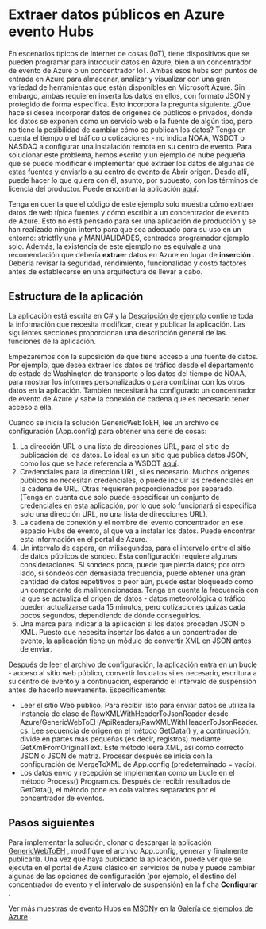 <properties
    pageTitle="Extraer datos públicos en Azure evento Hubs | Microsoft Azure"
    description="Importar información general de los centros de evento de ejemplo de web"
    services="event-hubs"
    documentationCenter="na"
    authors="spyrossak"
    manager="timlt"
    editor=""/>

<tags 
    ms.service="event-hubs"
    ms.devlang="na"
    ms.topic="article"
    ms.tgt_pltfrm="na"
    ms.workload="na"
    ms.date="08/25/2016"
    ms.author="spyros;sethm" />

# <a name="pulling-public-data-into-azure-event-hubs"></a>Extraer datos públicos en Azure evento Hubs

En escenarios típicos de Internet de cosas (IoT), tiene dispositivos que se pueden programar para introducir datos en Azure, bien a un concentrador de evento de Azure o un concentrador IoT. Ambas esos hubs son puntos de entrada en Azure para almacenar, analizar y visualizar con una gran variedad de herramientas que están disponibles en Microsoft Azure. Sin embargo, ambas requieren inserta los datos en ellos, con formato JSON y protegido de forma específica. Esto incorpora la pregunta siguiente. ¿Qué hace si desea incorporar datos de orígenes de públicos o privados, donde los datos se exponen como un servicio web o la fuente de algún tipo, pero no tiene la posibilidad de cambiar cómo se publican los datos? Tenga en cuenta el tiempo o el tráfico o cotizaciones - no indica NOAA, WSDOT o NASDAQ a configurar una instalación remota en su centro de evento. Para solucionar este problema, hemos escrito y un ejemplo de nube pequeña que se puede modificar e implementar que extraer los datos de algunas de estas fuentes y enviarlo a su centro de evento de Abrir origen. Desde allí, puede hacer lo que quiera con él, asunto, por supuesto, con los términos de licencia del productor. Puede encontrar la aplicación [aquí](https://azure.microsoft.com/documentation/samples/event-hubs-dotnet-importfromweb/).

Tenga en cuenta que el código de este ejemplo solo muestra cómo extraer datos de web típica fuentes y cómo escribir a un concentrador de evento de Azure. Esto no está pensado para ser una aplicación de producción y se han realizado ningún intento para que sea adecuado para su uso en un entorno: strictfly una y MANUALIDADES, centrados programador ejemplo solo. Además, la existencia de este ejemplo no es equivale a una recomendación que debería **extraer** datos en Azure en lugar de **inserción** . Debería revisar la seguridad, rendimiento, funcionalidad y costo factores antes de establecerse en una arquitectura de llevar a cabo.

## <a name="application-structure"></a>Estructura de la aplicación

La aplicación está escrita en C# y la [Descripción de ejemplo](https://azure.microsoft.com/documentation/samples/event-hubs-dotnet-importfromweb/) contiene toda la información que necesita modificar, crear y publicar la aplicación. Las siguientes secciones proporcionan una descripción general de las funciones de la aplicación.

Empezaremos con la suposición de que tiene acceso a una fuente de datos. Por ejemplo, que desea extraer los datos de tráfico desde el departamento de estado de Washington de transporte o los datos del tiempo de NOAA, para mostrar los informes personalizados o para combinar con los otros datos en la aplicación. También necesitará ha configurado un concentrador de evento de Azure y sabe la conexión de cadena que es necesario tener acceso a ella.

Cuando se inicia la solución GenericWebToEH, lee un archivo de configuración (App.config) para obtener una serie de cosas:

1. La dirección URL o una lista de direcciones URL, para el sitio de publicación de los datos. Lo ideal es un sitio que publica datos JSON, como los que se hace referencia a WSDOT [aquí](http://www.wsdot.wa.gov/Traffic/api/). 
2. Credenciales para la dirección URL, si es necesario. Muchos orígenes públicos no necesitan credenciales, o puede incluir las credenciales en la cadena de URL. Otras requieren proporcionados por separado. (Tenga en cuenta que solo puede especificar un conjunto de credenciales en esta aplicación, por lo que solo funcionará si especifica solo una dirección URL, no una lista de direcciones URL).
3. La cadena de conexión y el nombre del evento concentrador en ese espacio Hubs de evento, al que va a instalar los datos. Puede encontrar esta información en el portal de Azure.
4. Un intervalo de espera, en milisegundos, para el intervalo entre el sitio de datos públicos de sondeo. Esta configuración requiere algunas consideraciones. Si sondeos poca, puede que pierda datos; por otro lado, si sondeos con demasiada frecuencia, puede obtener una gran cantidad de datos repetitivos o peor aún, puede estar bloqueado como un componente de malintencionadas. Tenga en cuenta la frecuencia con la que se actualiza el origen de datos - datos meteorológica o tráfico pueden actualizarse cada 15 minutos, pero cotizaciones quizás cada pocos segundos, dependiendo de dónde conseguirlos. 
5. Una marca para indicar a la aplicación si los datos proceden JSON o XML. Puesto que necesita insertar los datos a un concentrador de evento, la aplicación tiene un módulo de convertir XML en JSON antes de enviar.

Después de leer el archivo de configuración, la aplicación entra en un bucle - acceso al sitio web público, convertir los datos si es necesario, escritura a su centro de evento y a continuación, esperando el intervalo de suspensión antes de hacerlo nuevamente. Específicamente:

  * Leer el sitio Web público. Para recibir listo para enviar datos se utiliza la instancia de clase de RawXMLWithHeaderToJsonReader desde Azure/GenericWebToEH/ApiReaders/RawXMLWithHeaderToJsonReader.cs. Lee secuencia de origen en el método GetData() y, a continuación, divide en partes más pequeñas (es decir, registros) mediante GetXmlFromOriginalText. 
  Este método leerá XML, así como correcto JSON o JSON de matriz. Procesar después se inicia con la configuración de MergeToXML de App.config (predeterminado = vacío).
  * Los datos envío y recepción se implementan como un bucle en el método Process() Program.cs. 
  Después de recibir resultados de GetData(), el método pone en cola valores separados por el concentrador de eventos.

## <a name="next-steps"></a>Pasos siguientes

Para implementar la solución, clonar o descargar la aplicación [GenericWebToEH](https://azure.microsoft.com/documentation/samples/event-hubs-dotnet-importfromweb/) , modifique el archivo App.config, generar y finalmente publicarla. Una vez que haya publicado la aplicación, puede ver que se ejecuta en el portal de Azure clásico en servicios de nube y puede cambiar algunas de las opciones de configuración (por ejemplo, el destino del concentrador de evento y el intervalo de suspensión) en la ficha **Configurar** .

Ver más muestras de evento Hubs en [MSDN](https://code.msdn.microsoft.com/site/search?query=event%20hubs&f%5B0%5D.Value=event%20hubs&f%5B0%5D.Type=SearchText&ac=5)y en la [Galería de ejemplos de Azure](https://azure.microsoft.com/documentation/samples/?service=event-hubs) .
